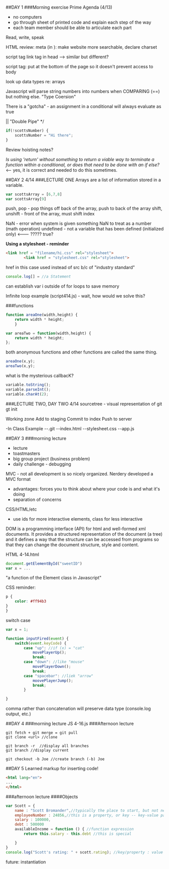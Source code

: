 ##DAY 1
###Morning exercise
Prime Agenda (4/13)
- no computers 
- go through sheet of printed code and explain each step of the way 
- each team member should be able to articulate each part 

Read, write, speak

HTML review: 
meta (in <head>): make website more searchable, declare charset 

script tag 
link tag in head 
--> similar but different? 

script tag: put at the bottom of the page so it doesn't prevent access to body 

look  up data types re: arrays

Javascript will parse string numbers into numbers when COMPARING (==) but nothing else. "Type Coersion"

There is a "gotcha" - an assignment in a conditional will always evaluate as true

|| "Double Pipe" */

```JavaScript
if(!scottsNumber) {
	scottsNumber = "Hi there"; 
}
```

Review hoisting notes? 

_Is using 'return' without something to return a viable way to terminate a function within a conditional, or does that need to be done with an if else?_ <-- yes, it is correct and needed to do this sometimes. 

##DAY 2 4/14
###LECTURE ONE
Arrays are a list of information stored in a variable. 

```JavaScript
var scottsArray = [6,7,8]
var scottsArray[9]
```

push, pop - pop things off back of the array, push to back of the array
shift, unshift - front of the array, must shift index


NaN - error when system is given something NaN to treat as a number (math operation)
undefined - not a variable that has been defined (initialized only) <--- ????? true? 

**Using a stylesheet - reminder**
```html
<link href = "filename/hi.css" rel="stylesheet">
		<link href = "stylesheet.css" rel="stylesheet">
```
href in this case used instead of src b/c of "industry standard"

```JavaScript
console.log[] = //a Statement 
```

can establish var i outside of for loops to save memory

Infinite loop example (script414.js) - wait, how would we solve this? 

###functions 
```JavaScript
function areaOne(width,height) {
	return width * height;
	}

var areaTwo = function(width,height) {
	return width * height;
};
```

both anonymous functions and other functions are called the same thing. 
```JavaScript
areaOne(x,y);
areaTwo(x,y);
```

what is the mysterious callbacK? 

```JavaScript
variable.toString();
variable.parseInt();
variable.charAt(2); 
```

###LECTURE TWO, DAY TWO 4/14
sourcetree - visual representation of git
gt init

Working zone
Add to staging 
Commit to index
Push to server

-In Class Example
--.git 
--index.html
--stylesheet.css
--app.js

##DAY 3
###morning lecture
- lecture
- toastmasters 
- big group project (business problem)
- daily challenge - debugging

MVC - not all development is so nicely organized. 
Nerdery developed a MVC format 
- advantages: forces you to think about where your code is and what it's doing 
- separation of concerns 

CSS/HTML/etc
- use ids for more interactive elements, class for less interactive 

DOM is a programming interface (API) for html and well-formed xml documents. It provides a structured representation of the document (a tree) and it defines a way that the structure can be accessed from programs so that they can change the document structure, style and content.

HTML 4-14.html 
```JavaScript
document.getElementById("sweetID")
var x = ...
```
"a function of the Element class in Javascript"

CSS reminder: 
```css
p {
	color: #ff94b3	
}
}
```

switch case 
```JavaScript
var x = 1; 

function inputFired(event) {
	switch(event.keyCode) {
		case "up": //if (x) = "cat"
			movePlayerUp();
			break;
		case "down": //like "mouse"
			movePlayerDown();
			break;
		case "spacebar": //liek "arrow"
			moovePlayerJump();
			break;
		}

}
```
comma rather than concatenation will preserve data type (console.log output, etc.)

##DAY 4
###morning lecture 
JS 4-16.js
###Afternoon lecture
```unix
git fetch + git merge = git pull
git clone <url> //clone

git branch -r  //display all branches
git branch //display current 

git checkout -b Joe //create branch (-b) Joe
```

 ##DAY 5
 Learned markup for inserting code! 
 ```html
<html lang="en">
...
</html>
```
###afternoon lecture
####Objects
```JavaScript
var Scott = {
	name : "Scott Bromander",//typically the place to start, but not necessarily
	employeeNumber : 24856,//this is a property, or key -- key-value pair
	salary : 100000, 
	debt : 500000
	availableIncome = function () { //function expression
		return this.salary - this.debt //this is special 

	}
}
console.log("Scott's rating: " + scott.rating); //key/property : value
```
future: instantiation
